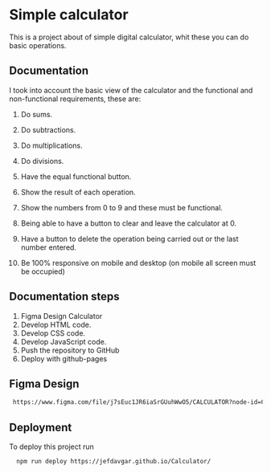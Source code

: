 
# Simple calculator

This is a project about of simple digital calculator, whit these you can do basic operations.


## Documentation
I took into account the basic view of the calculator and the functional and non-functional requirements, these are:
1. Do sums.

3. Do subtractions.

4. Do multiplications.

5. Do divisions.

6. Have the equal functional button.

7. Show the result of each operation.

8. Show the numbers from 0 to 9 and these must be functional.

9. Being able to have a button to clear and leave the calculator at 0.

10. Have a button to delete the operation being carried out or the last number entered.

11. Be 100% responsive on mobile and desktop (on mobile all screen must be occupied)

## Documentation steps
1. Figma Design Calculator
2. Develop HTML code.
3. Develop CSS code.
4. Develop JavaScript code.
5. Push the repository to GitHub
6. Deploy with github-pages

## Figma Design

```bash
 https://www.figma.com/file/j7sEuc1JR6iaSrGUuhWwO5/CALCULATOR?node-id=0%3A1&t=U41Mkku6xeiSZ33a-0
```
## Deployment

To deploy this project run

```bash
  npm run deploy https://jefdavgar.github.io/Calculator/
```

